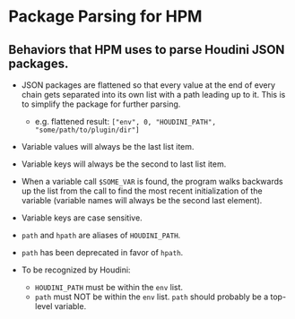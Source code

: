 # Package Parsing for HPM

##  Behaviors that HPM uses to parse Houdini JSON packages.

- JSON packages are flattened so that every value at the end of every chain gets separated into its own list with a path leading up to it. This is to simplify the package for further parsing.
	- e.g. flattened result: `["env", 0, "HOUDINI_PATH", "some/path/to/plugin/dir"]`

- Variable values will always be the last list item.
- Variable keys will always be the second to last list item.

- When a variable call `$SOME_VAR` is found, the program walks backwards up the list from the call to find the most recent initialization of the variable (variable names will always be the second last element).

- Variable keys are case sensitive.

- `path` and `hpath` are aliases of `HOUDINI_PATH`.
- `path` has been deprecated in favor of `hpath`.

- To be recognized by Houdini:
  - `HOUDINI_PATH` must be within the `env` list.
  - `path` must NOT be within the `env` list. `path` should probably be a top-level variable.
